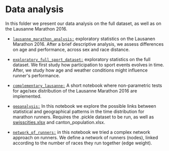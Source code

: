 # Data analysis


In this folder we present our data analysis on the full dataset,
 as well as on the Lausanne Marathon 2016.


* [`lausanne_marathon_analysis:`]() exploratory statistics on the Lausanen Marathon 2016. After a brief descriptive analysis, we assess differences on age and performance, across sex and race distance.

* [`exploratory_full_sport_dataset:`](https://nbviewer.jupyter.org/github/ggrrll/hop_suisse_ada_project_public/blob/master/6-data_analysis/exploratory_full_sport_dataset.ipynb)
exploratory statistics on the full dataset. We first study how participation to sport events evolves in time. 
After, we study how age and weather conditions might influence runner's performance.

* [`complementary_lausanne:`](https://nbviewer.jupyter.org/github/ggrrll/hop_suisse_ada_project_public/blob/master/6-data_analysis/complementary_lausanne.ipynb) A short notebook where non-parametric tests for age/sex distribution of the Lausanne Marathon 2016 are implemented.

* [`geoanalysis:`](https://nbviewer.jupyter.org/github/ggrrll/hop_suisse_ada_project_public/blob/master/6-data_analysis/geoanalysis.ipynb) In this notebook we explore the possible links between statistical and geographical patterns in the time distribution for marathon runners. Requires the .pickle dataset to be run, as well as [swisscities.xlsx](../datasets/swisscities.xlsx) and canton_population.xlsx.

* [`network_of_runners:`](https://nbviewer.jupyter.org/github/ggrrll/hop_suisse_ada_project_public/blob/master/6-data_analysis/network_of_runners.ipynb) in this notebook we tried a complex network approach on runners.
We define a network of runners (nodes), linked according to the number of races they run together (edge weight).
